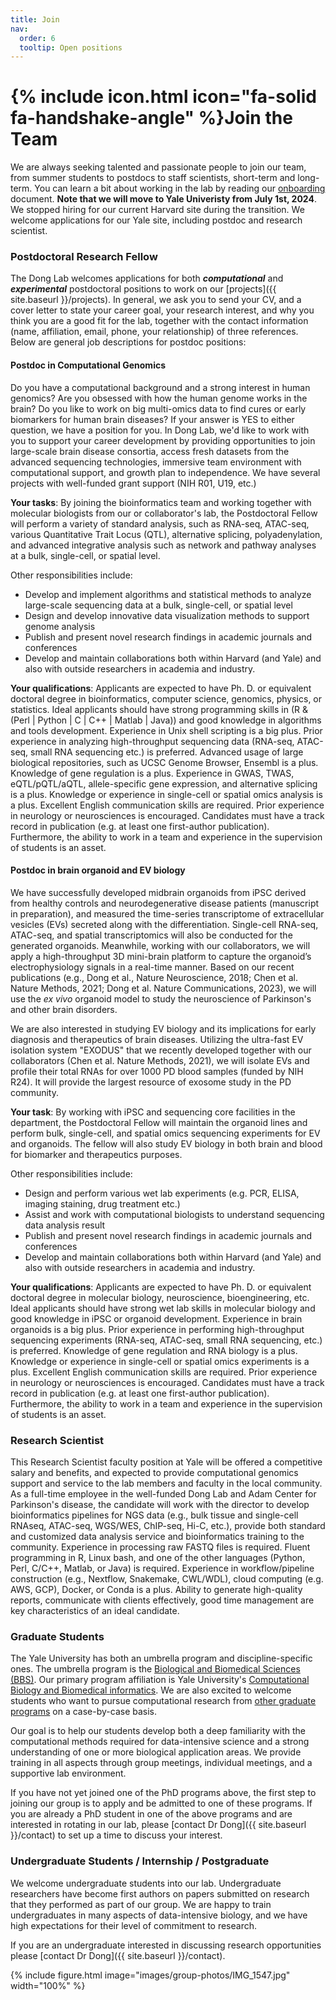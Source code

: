 ```yaml
---
title: Join
nav:
  order: 6
  tooltip: Open positions
---
```


# {% include icon.html icon="fa-solid fa-handshake-angle" %}Join the Team

We are always seeking talented and passionate people to join our team, from summer students to postdocs to staff scientists, short-term and long-term. You can learn a bit about working in the lab by reading our [onboarding](https://github.com/thedonglab/onboarding/blob/master/onboarding.md) document. **Note that we will move to Yale Univeristy from July 1st, 2024**. We stopped hiring for our current Harvard site during the transition. We welcome applications for our Yale site, including postdoc and research scientist. 

### Postdoctoral Research Fellow

The Dong Lab welcomes applications for both _**computational**_ and _**experimental**_ postdoctoral positions to work on our [projects]({{ site.baseurl }}/projects). In general, we ask you to send your CV, and a cover letter to state your career goal, your research interest, and why you think you are a good fit for the lab, together with the contact information (name, affiliation, email, phone, your relationship) of three references. 
Below are general job descriptions for postdoc positions:

#### Postdoc in Computational Genomics
Do you have a computational background and a strong interest in human genomics? Are you obsessed with how the human genome works in the brain? Do you like to work on big multi-omics data to find cures or early biomarkers for human brain diseases? If your answer is YES to either question, we have a position for you. In Dong Lab, we'd like to work with you to support your career development by providing opportunities to join large-scale brain disease consortia, access fresh datasets from the advanced sequencing technologies, immersive team environment with computational support, and growth plan to independence. We have several projects with well-funded grant support (NIH R01, U19, etc.) 

**Your tasks**: By joining the bioinformatics team and working together with molecular biologists from our or collaborator's lab, the Postdoctoral Fellow will perform a variety of standard analysis, such as RNA-seq, ATAC-seq, various Quantitative Trait Locus (QTL), alternative splicing, polyadenylation, and advanced integrative analysis such as network and pathway analyses at a bulk, single-cell, or spatial level.

Other responsibilities include:
-	Develop and implement algorithms and statistical methods to analyze large-scale sequencing data at a bulk, single-cell, or spatial level
-	Design and develop innovative data visualization methods to support genome analysis 
-	Publish and present novel research findings in academic journals and conferences 
-	Develop and maintain collaborations both within Harvard (and Yale) and also with outside researchers in academia and industry.

**Your qualifications**: Applicants are expected to have Ph. D. or equivalent doctoral degree in bioinformatics, computer science, genomics, physics, or statistics. Ideal applicants should have strong programming skills in (R & (Perl \| Python \| C \| C++ \| Matlab \| Java)) and good knowledge in algorithms and tools development. Experience in Unix shell scripting is a big plus. Prior experience in analyzing high-throughput sequencing data (RNA-seq, ATAC-seq, small RNA sequencing etc.) is preferred. Advanced usage of large biological repositories, such as UCSC Genome Browser, Ensembl is a plus. Knowledge of gene regulation is a plus. Experience in GWAS, TWAS, eQTL/pQTL/aQTL, allele-specific gene expression, and alternative splicing is a plus. Knowledge or experience in single-cell or spatial omics analysis is a plus. Excellent English communication skills are required. Prior experience in neurology or neurosciences is encouraged. Candidates must have a track record in publication (e.g. at least one first-author publication). Furthermore, the ability to work in a team and experience in the supervision of students is an asset.

#### Postdoc in brain organoid and EV biology
We have successfully developed midbrain organoids from iPSC derived from healthy controls and neurodegenerative disease patients (manuscript in preparation), and measured the time-series transcriptome of extracellular vesicles (EVs) secreted along with the differentiation. Single-cell RNA-seq, ATAC-seq, and spatial transcriptomics will also be conducted for the generated organoids. Meanwhile, working with our collaborators, we will apply a high-throughput 3D mini-brain platform to capture the organoid’s electrophysiology signals in a real-time manner. Based on our recent publications (e.g., Dong et al., Nature Neuroscience, 2018; Chen et al. Nature Methods, 2021; Dong et al. Nature Communications, 2023), we will use the _ex vivo_ organoid model to study the neuroscience of Parkinson's and other brain disorders.  

We are also interested in studying EV biology and its implications for early diagnosis and therapeutics of brain diseases. Utilizing the ultra-fast EV isolation system "EXODUS" that we recently developed together with our collaborators (Chen et al. Nature Methods, 2021), we will isolate EVs and profile their total RNAs for over 1000 PD blood samples (funded by NIH R24). It will provide the largest resource of exosome study in the PD community.

**Your task**: By working with iPSC and sequencing core facilities in the department, the Postdoctoral Fellow will maintain the organoid lines and perform bulk, single-cell, and spatial omics sequencing experiments for EV and organoids. The fellow will also study EV biology in both brain and blood for biomarker and therapeutics purposes.

Other responsibilities include:
-	Design and perform various wet lab experiments (e.g. PCR, ELISA, imaging staining, drug treatment etc.)
-	Assist and work with computational biologists to understand sequencing data analysis result
-	Publish and present novel research findings in academic journals and conferences 
-	Develop and maintain collaborations both within Harvard (and Yale) and also with outside researchers in academia and industry.

**Your qualifications**: Applicants are expected to have Ph. D. or equivalent doctoral degree in molecular biology, neuroscience, bioengineering, etc. Ideal applicants should have strong wet lab skills in molecular biology and good knowledge in iPSC or organoid development. Experience in brain organoids is a big plus. Prior experience in performing high-throughput sequencing experiments (RNA-seq, ATAC-seq, small RNA sequencing, etc.) is preferred. Knowledge of gene regulation and RNA biology is a plus. Knowledge or experience in single-cell or spatial omics experiments is a plus. Excellent English communication skills are required. Prior experience in neurology or neurosciences is encouraged. Candidates must have a track record in publication (e.g. at least one first-author publication). Furthermore, the ability to work in a team and experience in the supervision of students is an asset.

### Research Scientist
This Research Scientist faculty position at Yale will be offered a competitive salary and benefits, and expected to provide computational genomics support and service to the lab members and faculty in the local community. As a full-time employee in the well-funded Dong Lab and Adam Center for Parkinson's disease, the candidate will work with the director to develop bioinformatics pipelines for NGS data (e.g., bulk tissue and single-cell RNAseq, ATAC-seq, WGS/WES, ChIP-seq, Hi-C, etc.), provide both standard and customized data analysis service and bioinformatics training to the community. Experience in processing raw FASTQ files is required. Fluent programming in R, Linux bash, and one of the other languages (Python, Perl, C/C++, Matlab, or Java) is required. Experience in workflow/pipeline construction (e.g., Nextflow, Snakemake, CWL/WDL), cloud computing (e.g. AWS, GCP), Docker, or Conda is a plus. Ability to generate high-quality reports, communicate with clients effectively, good time management are key characteristics of an ideal candidate.

### Graduate Students

The Yale University has both an umbrella program and discipline-specific ones.
The umbrella program is the [Biological and Biomedical Sciences (BBS)](https://medicine.yale.edu/bbs/).
Our primary program affiliation is Yale University's [Computational Biology and Biomedical informatics](https://cbb.yale.edu).
We are also excited to welcome students who want to pursue computational research from [other graduate programs](https://www.yale.edu/admissions/graduate-professional-schools) on a case-by-case basis.

Our goal is to help our students develop both a deep familiarity with the computational methods required for data-intensive science and a strong understanding of one or more biological application areas.
We provide training in all aspects through group meetings, individual meetings, and a supportive lab environment.

If you have not yet joined one of the PhD programs above, the first step to joining our group is to apply and be admitted to one of these programs.
If you are already a PhD student in one of the above programs and are interested in rotating in our lab, please [contact Dr Dong]({{ site.baseurl }}/contact) to set up a time to discuss your interest.


<!-- ### Programmers

We work with programmers at [BIDS's bioinformatics engineering team](https://cu-dbmi.github.io/set-website/) to bring research products to practice.
Visit their website to learn about opportunities on the team.
 -->

### Undergraduate Students / Internship / Postgraduate

We welcome undergraduate students into our lab.
Undergraduate researchers have become first authors on papers submitted on research that they performed as part of our group.
We are happy to train undergraduates in many aspects of data-intensive biology, and we have high expectations for their level of commitment to research.

If you are an undergraduate interested in discussing research opportunities please [contact Dr Dong]({{ site.baseurl }}/contact).

{% include figure.html image="images/group-photos/IMG_1547.jpg" width="100%" %}        
